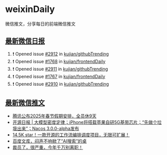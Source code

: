 # weixinDaily
微信推文，分享每日的前端微信推文

## [最新微信日报](https://github.com/kujian/weixinDaily/issues)

<!--START_SECTION:activity-->
1. ❗ Opened issue [#2912](https://github.com/kujian/githubTrending/issues/2912) in [kujian/githubTrending](https://github.com/kujian/githubTrending)
2. ❗ Opened issue [#1768](https://github.com/kujian/frontendDaily/issues/1768) in [kujian/frontendDaily](https://github.com/kujian/frontendDaily)
3. ❗ Opened issue [#2911](https://github.com/kujian/githubTrending/issues/2911) in [kujian/githubTrending](https://github.com/kujian/githubTrending)
4. ❗ Opened issue [#1767](https://github.com/kujian/frontendDaily/issues/1767) in [kujian/frontendDaily](https://github.com/kujian/frontendDaily)
5. ❗ Opened issue [#2910](https://github.com/kujian/githubTrending/issues/2910) in [kujian/githubTrending](https://github.com/kujian/githubTrending)
<!--END_SECTION:activity-->


## [最新微信推文](https://weixin.qdkfweb.cn/)

<!-- BLOG-POST-LIST:START -->
- [腾讯公布2025年春节假期安排，全员休9天](https://weixin.qdkfweb.cn/60223.html)
- [开源日报 | 大模型密度定律；iPhone将搭载苹果自研5G基带芯片；“先做个垃圾出来”；Nacos 3.0.0-alpha发布](https://weixin.qdkfweb.cn/60245.html)
- [14.5K star！一款开源的工作流编排调度项目，无限可扩展！](https://weixin.qdkfweb.cn/60243.html)
- [百度文库，闷声不响掀了“AI搜索”的桌](https://weixin.qdkfweb.cn/60224.html)
- [裁员了，很严重，今年千万别离职！](https://weixin.qdkfweb.cn/60218.html)
<!-- BLOG-POST-LIST:END -->